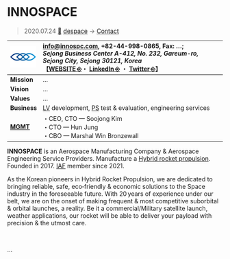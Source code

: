 # INNOSPACE
> 2020.07.24 [🚀](../../../index/index.md) [despace](../index.md) → [Contact](../contact.md)

|[![](../f/contact/i/innospace_logo1_thumb.webp)](../f/contact/i/innospace_logo1.webp)|<info@innospc.com>, +82-44-998-0865, Fax: …;<br> *Sejong Business Center A-412, No. 232, Gareum-ro, Sejong City, Sejong 30121, Korea*<br> 【[WEBSITE ⎆](http://www.innospc.com/)・ [LinkedIn ⎆](https://www.linkedin.com/company/inno-space) ・ [Twitter ⎆](https://twitter.com/innospacecorp?lang=en)】|
|:-|:-|
|**Mission**|…|
|**Vision**|…|
|**Values**|…|
|**Business**|[LV](../lv.md) development, [PS](../ps.md) test & evaluation, engineering services |
|**[MGMT](../mgmt.md)**|・CEO, CTO — Soojong Kim<br> ・CTO — Hun Jung<br> ・CBO — Marshal Win Bronzewall|

**INNOSPACE** is an Aerospace Manufacturing Company & Aerospace Engineering Service Providers. Manufacture a [Hybrid rocket propulsion](../ps.md). Founded in 2017. [IAF](iaf.md) member since 2021.

As the Korean pioneers in Hybrid Rocket Propulsion, we are dedicated to bringing reliable, safe, eco‑friendly & economic solutions to the Space industry in the foreseeable future. With 20 years of experience under our belt, we are on the onset of making frequent & most competitive suborbital & orbital launches, a reality. Be it a commercial/Military satellite launch, weather applications, our rocket will be able to deliver your payload with precision & the utmost care.

<p style="page-break-after:always"> </p>

…

